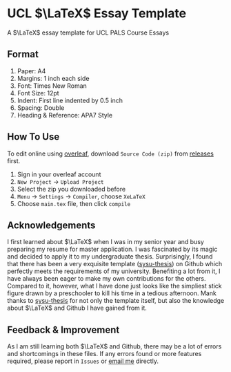 # UCL $\LaTeX$ Essay Template 

A $\LaTeX$ essay template for UCL PALS Course Essays

## Format

1. Paper: A4
2. Margins: 1 inch each side
3. Font: Times New Roman
4. Font Size: 12pt
5. Indent: First line indented by 0.5 inch
6. Spacing: Double
7. Heading & Reference: APA7 Style

## How To Use

To edit online using [overleaf](https://www.overleaf.com/), download `Source Code (zip)` from [releases](https://github.com/Rui-Alexander-Sun/UCL-PALS-Essay-Template-APA7/releases) first.

1. Sign in your overleaf account
2. `New Project` → `Upload Project`
3. Select the zip you downloaded before
4. `Menu` → `Settings` → `Compiler`, choose `XeLaTeX`
5. Choose `main.tex` file, then click `compile`

## Acknowledgements

I first learned about $\LaTeX$ when I was in my senior year and busy preparing my resume for master application. I was fascinated by its magic and decided to apply it to my undergraduate thesis. Surprisingly, I found that there has been a very exquisite template ([sysu-thesis](https://github.com/SYSU-SCC/sysu-thesis)) on Github which perfectly meets the requirements of my university. Benefiting a lot from it, I have always been eager to make my own contributions for the others. Compared to it, however, what I have done just looks like the simpliest stick figure drawn by a preschooler to kill his time in a tedious afternoon. Mank thanks to [sysu-thesis](https://github.com/SYSU-SCC/sysu-thesis) for not only the template itself, but also the knowledge about $\LaTeX$ and Github I have gained from it.

## Feedback & Improvement

As I am still learning both $\LaTeX$ and Github, there may be a lot of errors and shortcomings in these files. If any errors found or more features required, please report in `Issues` or [email me](mailto:r.sun.22@ucl.ac.uk) directly.
